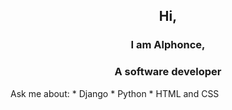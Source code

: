 <div align="center">

## Hi,  
### I am Alphonce,  
### A software developer  

</div>
Ask me about:
* Django
* Python
* HTML and CSS
